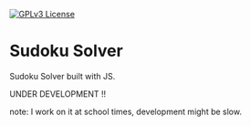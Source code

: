 
[![GPLv3 License](https://badgen.net/static/license/GPL-3.0/blue)](https://www.gnu.org/licenses/gpl-3.0-standalone.html)
  
# Sudoku Solver

Sudoku Solver built with JS.

UNDER DEVELOPMENT !!

note: I work on it at school times, development might be slow.